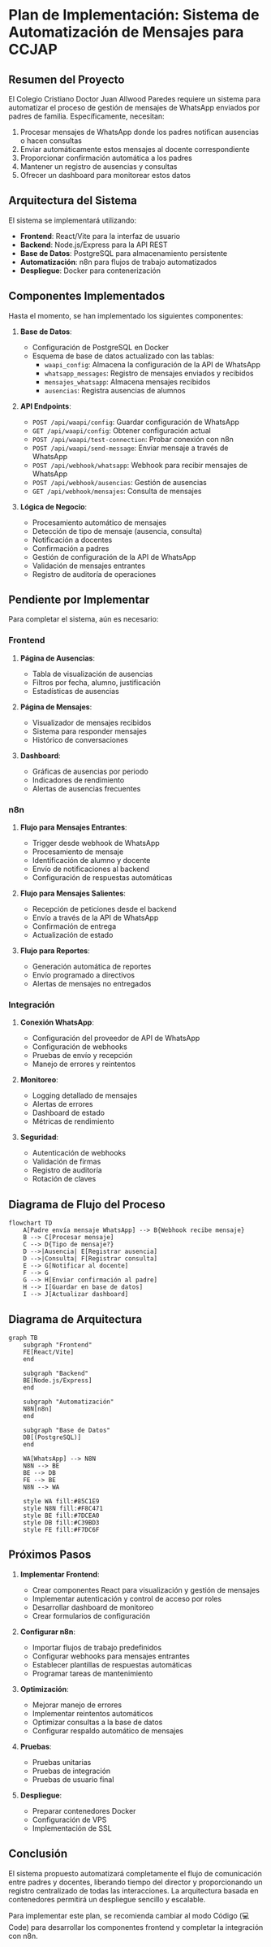 # Plan de Implementación: Sistema de Automatización de Mensajes para CCJAP

## Resumen del Proyecto

El Colegio Cristiano Doctor Juan Allwood Paredes requiere un sistema para automatizar el proceso de gestión de mensajes de WhatsApp enviados por padres de familia. Específicamente, necesitan:

1. Procesar mensajes de WhatsApp donde los padres notifican ausencias o hacen consultas
2. Enviar automáticamente estos mensajes al docente correspondiente
3. Proporcionar confirmación automática a los padres
4. Mantener un registro de ausencias y consultas
5. Ofrecer un dashboard para monitorear estos datos

## Arquitectura del Sistema

El sistema se implementará utilizando:

- **Frontend**: React/Vite para la interfaz de usuario
- **Backend**: Node.js/Express para la API REST
- **Base de Datos**: PostgreSQL para almacenamiento persistente
- **Automatización**: n8n para flujos de trabajo automatizados
- **Despliegue**: Docker para contenerización

## Componentes Implementados

Hasta el momento, se han implementado los siguientes componentes:

1. **Base de Datos**:
   - Configuración de PostgreSQL en Docker
   - Esquema de base de datos actualizado con las tablas:
     - `waapi_config`: Almacena la configuración de la API de WhatsApp
     - `whatsapp_messages`: Registro de mensajes enviados y recibidos
     - `mensajes_whatsapp`: Almacena mensajes recibidos
     - `ausencias`: Registra ausencias de alumnos

2. **API Endpoints**:
   - `POST /api/waapi/config`: Guardar configuración de WhatsApp
   - `GET /api/waapi/config`: Obtener configuración actual
   - `POST /api/waapi/test-connection`: Probar conexión con n8n
   - `POST /api/waapi/send-message`: Enviar mensaje a través de WhatsApp
   - `POST /api/webhook/whatsapp`: Webhook para recibir mensajes de WhatsApp
   - `POST /api/webhook/ausencias`: Gestión de ausencias
   - `GET /api/webhook/mensajes`: Consulta de mensajes

3. **Lógica de Negocio**:
   - Procesamiento automático de mensajes
   - Detección de tipo de mensaje (ausencia, consulta)
   - Notificación a docentes
   - Confirmación a padres
   - Gestión de configuración de la API de WhatsApp
   - Validación de mensajes entrantes
   - Registro de auditoría de operaciones

## Pendiente por Implementar

Para completar el sistema, aún es necesario:

### Frontend

1. **Página de Ausencias**:
   - Tabla de visualización de ausencias
   - Filtros por fecha, alumno, justificación
   - Estadísticas de ausencias

2. **Página de Mensajes**:
   - Visualizador de mensajes recibidos
   - Sistema para responder mensajes
   - Histórico de conversaciones

3. **Dashboard**:
   - Gráficas de ausencias por periodo
   - Indicadores de rendimiento
   - Alertas de ausencias frecuentes

### n8n

1. **Flujo para Mensajes Entrantes**:
   - Trigger desde webhook de WhatsApp
   - Procesamiento de mensaje
   - Identificación de alumno y docente
   - Envío de notificaciones al backend
   - Configuración de respuestas automáticas

2. **Flujo para Mensajes Salientes**:
   - Recepción de peticiones desde el backend
   - Envío a través de la API de WhatsApp
   - Confirmación de entrega
   - Actualización de estado

3. **Flujo para Reportes**:
   - Generación automática de reportes
   - Envío programado a directivos
   - Alertas de mensajes no entregados

### Integración

1. **Conexión WhatsApp**:
   - Configuración del proveedor de API de WhatsApp
   - Configuración de webhooks
   - Pruebas de envío y recepción
   - Manejo de errores y reintentos

2. **Monitoreo**:
   - Logging detallado de mensajes
   - Alertas de errores
   - Dashboard de estado
   - Métricas de rendimiento

3. **Seguridad**:
   - Autenticación de webhooks
   - Validación de firmas
   - Registro de auditoría
   - Rotación de claves

## Diagrama de Flujo del Proceso

```mermaid
flowchart TD
    A[Padre envía mensaje WhatsApp] --> B{Webhook recibe mensaje}
    B --> C[Procesar mensaje]
    C --> D{Tipo de mensaje?}
    D -->|Ausencia| E[Registrar ausencia]
    D -->|Consulta| F[Registrar consulta]
    E --> G[Notificar al docente]
    F --> G
    G --> H[Enviar confirmación al padre]
    H --> I[Guardar en base de datos]
    I --> J[Actualizar dashboard]
```

## Diagrama de Arquitectura

```mermaid
graph TB
    subgraph "Frontend"
    FE[React/Vite]
    end
    
    subgraph "Backend"
    BE[Node.js/Express]
    end
    
    subgraph "Automatización"
    N8N[n8n]
    end
    
    subgraph "Base de Datos"
    DB[(PostgreSQL)]
    end
    
    WA[WhatsApp] --> N8N
    N8N --> BE
    BE --> DB
    FE --> BE
    N8N --> WA
    
    style WA fill:#85C1E9
    style N8N fill:#F8C471
    style BE fill:#7DCEA0
    style DB fill:#C39BD3
    style FE fill:#F7DC6F
```

## Próximos Pasos

1. **Implementar Frontend**:
   - Crear componentes React para visualización y gestión de mensajes
   - Implementar autenticación y control de acceso por roles
   - Desarrollar dashboard de monitoreo
   - Crear formularios de configuración

2. **Configurar n8n**:
   - Importar flujos de trabajo predefinidos
   - Configurar webhooks para mensajes entrantes
   - Establecer plantillas de respuestas automáticas
   - Programar tareas de mantenimiento

3. **Optimización**:
   - Mejorar manejo de errores
   - Implementar reintentos automáticos
   - Optimizar consultas a la base de datos
   - Configurar respaldo automático de mensajes

3. **Pruebas**:
   - Pruebas unitarias
   - Pruebas de integración
   - Pruebas de usuario final

4. **Despliegue**:
   - Preparar contenedores Docker
   - Configuración de VPS
   - Implementación de SSL

## Conclusión

El sistema propuesto automatizará completamente el flujo de comunicación entre padres y docentes, liberando tiempo del director y proporcionando un registro centralizado de todas las interacciones. La arquitectura basada en contenedores permitirá un despliegue sencillo y escalable.

Para implementar este plan, se recomienda cambiar al modo Código (💻 Code) para desarrollar los componentes frontend y completar la integración con n8n.